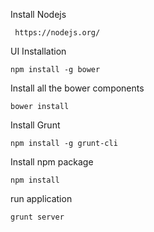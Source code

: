 Install Nodejs

     https://nodejs.org/

UI Installation

    npm install -g bower

Install all the bower components
    
    bower install

Install Grunt

    npm install -g grunt-cli

Install npm package

    npm install

run application

    grunt server


